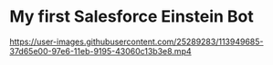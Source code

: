 # My first Salesforce Einstein Bot


https://user-images.githubusercontent.com/25289283/113949685-37d65e00-97e6-11eb-9195-43060c13b3e8.mp4



